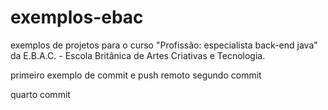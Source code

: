 # exemplos-ebac
exemplos de projetos para o curso "Profissão: especialista back-end java"
da E.B.A.C. - Escola Britânica de Artes Criativas e Tecnologia.

primeiro exemplo de commit e push remoto
segundo commit

quarto commit
